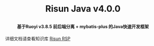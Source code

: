 <h1 align="center" style="margin: 30px 0 30px; font-weight: bold;">Risun Java v4.0.0</h1>
<h4 align="center">基于Ruoyi v3.8.5 前后端分离 + mybatis-plus 的Java快速开发框架</h4>

详细文档请查看知识库 <a href="http://116.176.33.76:9103/pages/b0ea1c" target="_blank">Risun RSP</a>

